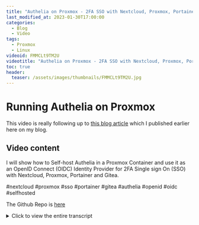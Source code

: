```yaml
---
title: "Authelia on Proxmox - 2FA SSO with Nextcloud, Proxmox, Portainer Gitea OpenID Connect Single Sign On"
last_modified_at: 2023-01-30T17:00:00
categories:
  - Blog
  - Video
tags:
  - Proxmox
  - Linux
videoid: FMMCLt9TM2U
videotitle: "Authelia on Proxmox - 2FA SSO with Nextcloud, Proxmox, Portainer Gitea OpenID Connect Single Sign On"
toc: true
header:
  teaser: /assets/images/thumbnails/FMMCLt9TM2U.jpg
---
```


# Running Authelia on Proxmox

This video is really following up to [this blog article](https://www.onemarcfifty.com/blog/Authelia_Proxmox/) which I published earlier here on my blog. 

## Video content

I will show how to Self-host Authelia in a Proxmox Container and use it as an OpenID Connect (OIDC) Identity Provider for 2FA Single sign On (SSO) with Nextcloud, Proxmox, Portainer and Gitea.

#nextcloud  #proxmox  #sso #portainer #gitea #authelia #openid #oidc #selfhosted 

The Github Repo is [here](https://github.com/onemarcfifty/authelia-proxmox-SSO)


<details>
	<summary>Click to view the entire transcript</summary>
(Intro – VLAN / NGINX / SSO)

I am self hosting a bunch of applications. Nextcloud, Proxmox, Portainer, Gitea and so on. The more applications you have, the more user names and passwords you need to manage. Quite a challenge. Or – you use SSO – Single Sign on. Let me show you this. I browse to my NextCloud instance. But rather than logging in with username and password, I click on this link and am redirected to Authelia for login. Authelia asks me for a user name and password as well as a second factor. Here we go, I am logged in. How does that help or make anything better than before? Let me browse to my Proxmox Server UI. This is where the beauty happens. As I am already logged in to Authelia, I can now log into Proxmox without having to type anything again. Just need to consent and I am in. Also – Up here I am not root or admin, but I am Marc. Same with Portainer. Click on SSO, consent. Logged in.  One single account for all my applications. Very convenient.

But first - here’s the breakdown of this episode. Feel free to browse to the corresponding time marker. I’ll explain how everything works, why I chose Authelia over anything else, explain the necessary setup steps in detail, then we’ll configure Nextcloud, Proxmox, Portainer and Gitea and I will then outline a couple more use cases. If you already have Authelia and you’re just interested in installing the SSO bit then go to that time marker here.

(How does that work?)
Here’s the blue print. The core is Authelia running in a container on Proxmox. You can run it in Docker as well. Authelia has a Database or a simple file with all the user accounts in it. That could be LDAP – in my case it’s just a simple text file. I only have a bunch of users, like ten or so. If I had hundreds or thousands, then I’d use LDAP for that. If I wanted to add Authentication to a web site that is not protected, then I’d just add a reverse Proxy in front of it and require Authentication prior to Access. But after that I would still have to log in to that Application. So here’s the second feature of Authelia. It can act as an OpenID Connect (OIDC) Identity provider. So if my Web App can use that, like Nextcloud, Proxmox, Gitea or Portainer can do – Rather than asking for a user name and password, they would just check with Authelia if I am already logged in. If I can present a valid cookie from Authelia, then I am logged in – if not, then I would be redirected to the Authelia Login page. Once I am logged in there, I receive a new Cookie and am then redirected to the Application again. The login is therefore done by Authelia and the Application just trusts it. That brings a couple of advantages. I can log in with the same account everywhere – I have Single Sign on, SSO. Once I am logged in to one application, the login is valid for other applications. Last but not least, I can require a second factor for additional security.  That can be a Time based One Time password (TOTP) with Microsoft or Google Authenticator or Duo or the like. Or it could be a push Authentication with Duo as a service provider. They offer ten free accounts. Or – it could be a Webauthn FIDO2 key like those Yubi Keys.

(Why Authelia?)
Why did I chose Authelia over other solutions? Well, first off – it’s free and Open Source under the Apache License. I am a big fan of Open Source. Second – I can easily self host it in a Container. I don’t have to rely on 3rd party service providers. And Last - but by no means least – They do have a clear and concise Road Map! They do have a clear view where they want to go and when they will do things – that’s really essential and unfortunately not true for many other open source projects. If we look at the OpenID Connect Roadmap, we can see that they plan 8 (!) beta phases before GA. That’s quite thorough planning I’d say. I like that. Also – there’s a bunch of other functionalities in the pipe – like multi domain, multi device WebAuthn registration and passwordless login. I personally feel quite confident about this.

(Setup Steps – Overview)
Here is an outline of the necessary setup and configuration steps. We will first do what I call a rudimentary installation – without start up checks. Just to see if we can get the software up and running. In a second step we will then adapt some settings - Domain names, e-mail server parameters, the SSL certificates. Then we enable the startup checks and get everything running with a fully blown config. Next, we will register a 2FA device and then hide Authelia behind an NGINX reverse proxy. Last but not least, we will add the OpenID connectors to our applications and then use SSO happily ever after ;-) By the way – there is also an article on my blog site www.onemarcfifty.com describing the installation. I have just packed everything into an automated script on github for you.

(1. rudimentary install)
OK, let’s start with a rudimentary install of Authelia. After this step, we will have authelia up and running, but not configured yet. First we need an LXC container in Proxmox. It needs to be a privileged container because we need the /dev/random and the /dev/urandom devices really. I have given it 2 GB of RAM and 2 Cores plus 8 GB of Disk. This is probably even a bit over-sized. As a template I used the latest Debian 11 template. Right – once you have the container up and running, just pull the installation sources from my github using this one-liner here. That should take care of all installation steps and give you an up and running authelia server. In order to test this, just browse to http port 9091 of that server and you should be presented with the authelia login screen. Use http here, not https. We don’t have certificates yet. Just we can’t really use Authelia yet because we need to tweak some more settings.

(2. Adapt settings)
Now comes the hardest part. We need to adapt the config file. Authelia heavily relies on e-mail. This is how users reset their passwords and also how they register 2FA devices. In other words – we need a real e-mail account. The second barrier are certificates. You will need TLS/SSL Server certificates. If you don’t know how to do that then please watch the second episode of my X.509 Certificate series. Plus we will need to adapt the domain and server names. Now – all these settings can be changed in the config file /etc/authelia/configuration.yaml. However – editing a yaml file with nano or vi is – well – painful at least. That’s because YAML is very picky with regards to indentation. So here are some alternatives. Either you install vs code server in the authelia container – like we did in the rundeck video. Or you use winscp or Filezilla and access the server over ssh. In order to do this, let’s temporarily enable ssh root access with password by changing the /etc/ssh/sshd_config file. Restart the sshd service and now we are able to edit the file using a GUI editor like vs code or notepad++ or the like. The settings we need to change are outlined in my blog article as well. I’ll change the default redirection URL and the TOTP issuer. I review the policies and adapt them to my needs. I’ll just request 2FA for everything in my domain and deny everything else. Then I put in the SMTP Server details. The passsword for the SMTP Server has been put into the file smtp in the .secrets subfolder of the /etc/authelia directory. It has been randomly generated at install time. You can either copy paste that and set the mail password of your provider to that secret or you overwrite the secret with your mail password. Once we have that in, then we can enable the startup checks by setting the disable_startup_check value to false. Let’s save everything and see if authelia still starts. It now tries to connect to the mail server at startup. If it can’t do that then it will not start. You will need to review the settings. Perfect. Once we have this running, then we can activate TLS. For this we need to add this TLS block here. Just point it to the key and the full certificate chain of the server certificate. I am using a self signed certificate in this test sandbox. Again, save and restart Authelia. If everything went well until here, then we should now be able to browse to port 9091 using https rather than http. Perfect. Just one more step and we’re done with the basic config here. The installation script has created a file called users_database.yml in the .users subfolder and added four example users – Bob, Alice, Dave and Frank. Of course we want to edit this and point it to real user accounts with real mail addresses. Don’t worry about the password. We will reset it in a second. You can also add additional parameters such as groups. Right – again, save and restart authelia. You should now be able to use the “reset password” link, receive an email that is valid for five minutes btw, and set a new password. Some helpful troubleshooting tips if anything goes wrong in this phase: Check the authelia log and the service status using these commands.

(3. Test 2FA)
Cool – now let’s test 2FA. If I click on register device here, I do again receive an email with instructions. The link in the mail again is valid for 5 minutes. Now I can either register an Authenticator app such as Microsoft Authenticator, Google Authenticator, Okta or Duo or the like – it doesn’t matter, they should all be able to scan that QR code and add the Authelia Secret to their config. Alternatively – if you have a Yubikey or any other Fido2 Webauthn key then you can as well register that. Depending on the policy that you set in the config file, you will or will not be prompted for a second factor once you log in. If you want to use DUO push notification then you need to register on their site and get the details like hostname, integration key and secret_key. The first ten users are free of charge at the time of making this video.

(4. Hide behind NGINX)
Awesome – now we have a working Authelia instance using https and we can now hide everything behind NGINX. The installation script should already have installed NGINX in your container. All we need to change now is the listen address in the authelia config file and point it to the local host 127.0.0.1 and also adapt the server name in the NGINX config file which you can find in this path here. Again, use Filezilla or Winscp. Once we restart both services, we should then be able to access Authelia using https on the standard port 443.

(5. Add OpenID Connect to the apps)
Perfect – now let’s add Authelia as an OpenID Connect provider to our apps. Let’s start with Nextcloud, then we’ll do Proxmox, Portainer and Gitea.

The steps for the different platforms are clearly outlined in the authelia documentation. There is a whole section with examples for many platforms. In general, we need to tell the App that it should use OpenID and we also need to tell Authelia about it. On the Authelia side this is done in the configuration YAML File. We first specify some generic settings under the identity_providers section, such as the validity duration of a login and who we accept requests from. Then we create an entry for each app under the clients subsection. Each client app needs to have a unique ID, a Secret Token, an Authorization policy and we need to tell Authelia which URLs are valid to be redirected to. This can be multiple destinations. Also, depending on the app, different scopes are possible. Usually you should always have openid and profile in here, plus maybe email and groups.  The hardest part here is really double-checking on all the information for typos etc. plus of course the indentation of the YAML syntax. Cool, now let’s add the client apps. Quick remark here – please do never use the Client secrets provided in the examples, but always create your own and make sure they are long – like at least 30 characters long. You will never have to type them by hand anyhow. This simple one liner from my cheat sheet repo can help you create them on the fly.

For Nextcloud, we first need to install the OpenID Connect Login App. Let’s do that here in the Nextcloud GUI under the active apps
The configuration for the OIDC provider is done in the config.php file which by default is located in /var/www/html/nextcloud/config.

The only settings you need to change from the template on this page really are the login provider URL which should point to the FQDN of your authelia server and the client secret. Please use a long random character chain for the secret. This one liner here from the setup script or from my cheat sheet repo on Github can help you create one. 

On the Authelia side we can also just copy paste the config section into the config file. The secret needs to be the same like the one that we just created on the Nextcloud side. Just – it needs to be preceeded by the term $plaintext$ - I will need to check if we can specify this encrypted as well.

Once you restart Nextcloud and Authelia, then you should be able to use this link in Nextcloud and be prompted for login by Authelia. On successful login you would be redirected to your Nextcloud instance. Please keep in mind that Authelia will only forward you to secure web sites. That means Web sites that use https and have valid certificates. If you don’t use https then this will not work. Authelia will categorically refuse to forward you.

When I did all this, I encountered a couple of problems. First I had to remove this line for the alternate login page from the authelia template – that page does not exist on my system. Error symptom was just a white page instead of the login screen. Second – As I am using self signed certificates, I got this error page here complaining about the certificates. Solution was to give php on the Nextcloud Server a copy of the root CA and add this line to /etc/php/7.4/apache2/php.ini. Third – After clicking the login button I received this error – turned out that the redirect URL contained the index.php parameter where it shouldn’t. I first just added that as a valid redirect. But the real “proper” solution is to add this line into the nextcloud config.php and then launch the nextcloud occ php with the maintenance:update:htaccess argument. Once I restarted Apache and reloaded the page, then the index.php was gone from the URL.

(Proxmox)
Right, now let’s do ProxMox.

The process is quite similar. Just this time we can use the Proxmox GUI in order to tweak the settings on the Proxmox side.  Under Datacenter – Permission - then Realms we can add an OpenID Connect Server. The issuer URL is the URL of our Authelia Server. The realm is a name that you can freely chose, I chose authelia. Same for the Client ID and the client Key. You just need to specify the same ID and Key on the Authelia side in the next step.  Username Claim and Scopes need to be entered exactly as shown here. If you tick this box, then users will be automatically created once they log in. They will not have admin capabilities by default. Proxmox does not seem to honor groups. You will need to manually log into Proxmox with a PAM account, then add the user to the admin group manually. If you want to create users before thy log in, just create them here under “Users” and specify the new realm.

So far for the Proxmox side, now let’s tell Authelia about it. You can again copy-paste the snippet from the Authelia documentation and just adapt the values. The id and secret correspond to the Client ID and Client Key on the Proxmox side. The redirect URL needs to be the URL of your Proxmox Server.

Once this is working, we can again log into Proxmox, just this time we select the authelia realm and – tadaa – we can log in using SSO. There are just a handful of limitations with such an account, namely you can’t open a shell on the Proxmox VE Server itself. Also, you can’t change Privilege information on Containers. You need to be root for this. Everything else should work without a problem.
I did hit a couple of road blocks here as well. First I forgot to specify the port number 8006 in the proxmox redirect URL. Second – again because I use self-signed certificates, I had to copy the rootCA over to the /etc/ssl/certs folder on the proxmox server and then install it to OpenSSL with this command.

(Portainer)
Awesome – we’re on a roll here – let’s do Portainer next. Here, we can do all the settings in the GUI again. We go to Settings-Authentication, then chose OAUTH as the method and enter all information like in the other two examples. Again – guys, use a different secret for each client app. Use a long key. Do not use the example keys. Portainer wants a lot more URLS from us so make sure you double check the Authorization, Token and Resource URL. All other values are similar to the other clients. 

Just a quick tip with regards to those three URLs here – how would I know what to put here? Actually, we can query them from the Authelia Server. If we open the “.well-known/openid-configuration” URL on the Authelia Server, then Authelia will provide us with all of them. Let me copy this into a text editor and beautify it for better readability. Here we have all the settings we need. Authorization Endpoint, Token Endpoint, Supported Claims, Userinfo Endpoint. If any of these still show example.com then you will have to revisit your Authelia Config File.

Before I can log into portainer I do however have to create the user there.

Nothing exiting to configure on the Authelia side, just this time we can add groups to the scopes.

Once this is all done, then Portainer will come up with this Login screen, basically asking you if you want to use OAUTH or use the internal authentication. If I am already logged in, then I can just consent and will be logged into Portainer.

When I did this in my lab I found again some issues with regards to self-signed certificates. Please check my blog www.onemarcfifty.com for Details. Basically I had to install the Root CA to the Docker host and give Portainer a copy of the Root CA.

Let’s wrap this up with configuration for Gitea. Here, the config is done under Site Administration, then Authentication Sources. Click on “Add Authentication Sources”, chose “OAUTH2” as a type and OpenID Connect as a Provider. Fill in Client ID and Secret. Just this time – gitea can actually use the Auto Discover URL directly. So let’s put in the “.well-known” URL here.

On the Authelia side, nothing new. Same Procedure like for the other three. Just the callback URI looks a bit different.

Just – here in Gitea we have the possibility to enable automatic user creation. I’ll just copy paste the snippet here from the Authelia Documentation into the app.ini file on my gitea server and then restart gitea.

When I now log into gitea the next time, then there is this button here “Sign in with OpenID”. And – beautiful. SSO everywhere.

On gitea I had the same issue like on Portainer with the self-signed certs. Again – check my blog article on that one. Also – I had forgotten to specify port 3000 in the config which lead to an error message. Adding the port correctly in the authelia config fixed the issue.

Chaps, we could do many more – I think you get the idea. It’s always the same procedure. Many other Apps can work with Authelia such as SeaFile, Apache Guacamole, CloudFlare ZeroTrust and so on.

(What if App does not support OpenID)
What can we do if the App we want to secure does not support OpenID? Can we still use Authelia? Basically we have three possibilities here. Either the app supports header based authentication. Rather than having the app listen on the generic IP 0.0.0.0, we let it listen on the local host address only. That means, it will not be reachable from the outside. We then install a reverse proxy on the same machine that listens to the outside world and forwards to the local app once Authentication has occurred. Authelia and NGINX can add a couple of X-Headers to the forward request which the app can then read out. For eaxample like I did here with my Shinobi Video surveillance. I actually had to change the code so that it reads out the “remote-user” header and if that header exists, it will trust that Authelia has already done the authentication. There are some examples in the Authelia docs on how to do this with Jira, Organizr and SeaFile.

Some Apps don’t support OAUTH2 or OpenID Connect. But they do support SAML. One of my next projects is to actually use a gateway application that would act as a SAML provider and use Authelia as a backend in order to authenticate. Kind of a SAML to OpenID Proxy really. Watch my blog and github for this. I will publish as soon as I get to grips with it.

Now what if the app can’t do Header based, can’t do SAML, can’t do OAUTH? Well, then you can still put NGINX or Traefik or Caddy in front of the app, integrate the reverse proxy with Authelia and then redirect – just – you would have to login to the app after you logged into Authelia. Not very nice but maybe still a viable solution if you are exposing stuff to the internet such as the web interface of a webcam or the like.

(Some last thoughts)
Here are some last thoughts and potential enhancements. The scripts I provide do not use MySQL but rather a simple SQLite file. This is not dimensioned for large scale but rather for small deployments. I’ve put some examples on the github on how to extend this to MySQL or MariaDB rather. Also, you might want to enable REDIS for larger deployments. Redis is an in-memory Database that can drastically speed up things.

Also, an important reminder especially if you are using OIDC to log into Proxmox. If you are running Authelia in a container on Proxmox and your Proxmox has a problem bringing the container up, then you will not be able to log into the GUI, hence you can’t fix the problem. So please make sure you still have the possibility to log into the Proxmox UI using PAM authentication. You still need this for some admin tasks on Proxmox anyhow.

For full disclosure – I am not the inventor of all this, but I have used mainly three resources here. First and foremost – during my research for this episode, I came across a blog by Florian Müller from Hamburg. On his blog site he describes in great detail how he set up Authelia for a CloudFlare Tunnel with OIDC on Proxmox. Florian, shout out to Hamburg and many thanks for this – your blog really helped me a lot in order to get to grips with Authelia. I have adapted and modified his code snippets in order to give you guys an automated installation experience. The code is on my github repository. Link in the description. Second – fellow YouTube Creator Techno Tim has a nice video about Authelia on Docker. You may want to watch this as well if you intend to use Authelia with Docker. Last but not least – the Authelia Documentation contains a lot of ready-to-use samples on how to configure OIDC with Authelia. 

That’s it guys – I hope you liked the episode. If so, please give it a like on YouTube and leave me a comment! Many thanks for watching. Happy SSO – stay safe, stay healthy, bye for now!
</details>
